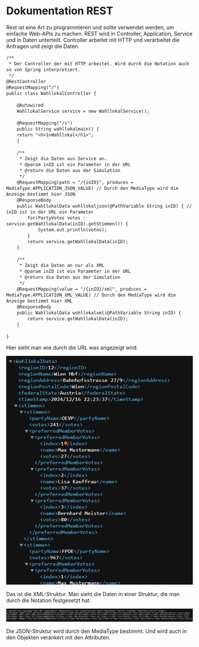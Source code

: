 # Dokumentation REST

Rest ist eine Art zu programmieren und sollte verwendet werden, um einfache Web-APIs zu machen. REST wird in Controller, Application, Service und in Daten unterteilt. Controller arbeitet mit HTTP und verarbeitet die Anfragen und zeigt die Daten. 

    /**
     * Der Controller der mit HTTP arbeitet. Wird durch die Notation auch so von Spring interpretiert.
     */
    @RestController
    @RequestMapping("/")
    public class WahllokalController {
    
        @Autowired
        WahllokalService service = new WahllokalService();
        
        @RequestMapping("/s")
        public String wahllokalmain() {
        return "<h>1>Wahllokal</h1>";
        }
        
        /**
         * Zeigt die Daten aus Service an.
         * @param inID ist ein Parameter in der URL
         * @return die Daten aus der Simulation
         */
        @RequestMapping(path = "/{inID}", produces = MediaType.APPLICATION_JSON_VALUE) // Durch den MediaType wird die Anzeige bestimmt hier JSON
        @ResponseBody
        public WahllokalData wohllokaljson(@PathVariable String inID) { // inID ist in der URL ein Parameter
            for(PartyVotes votes : service.getWahllokalData(inID).getStimmen()) {
                System.out.println(votes);
            }
            return service.getWahllokalData(inID);
        }
        
        /**
         * Zeigt die Daten an nur als XML
         * @param inID ist ein Parameter in der URL
         * @return die Daten aus der Simulation
         */
        @RequestMapping(value = "/{inID}/xml", produces = MediaType.APPLICATION_XML_VALUE) // Durch den MediaType wird die Anzeige bestimmt hier XML
        @ResponseBody
        public WahllokalData wohllokalxml(@PathVariable String inID) {
            return service.getWahllokalData(inID);
        }
    
    }

Hier sieht man wie durch die URL was angezeigt wird.

![](Images/XML.png)

Das ist die XML-Struktur. Man sieht die Daten in einer Struktur, die man durch die Notation festgesetzt hat.

![](Images/JSON.png)

Die JSON-Struktur wird durch den MediaType bestimmt. Und wird auch in den Objekten verankert mit den Attributen.

